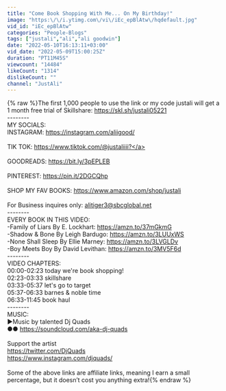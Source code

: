 ```yaml
---
title: "Come Book Shopping With Me... On My Birthday!"
image: "https:\/\/i.ytimg.com\/vi\/iEc_epBlAtw\/hqdefault.jpg"
vid_id: "iEc_epBlAtw"
categories: "People-Blogs"
tags: ["justali","ali","ali goodwin"]
date: "2022-05-10T16:13:11+03:00"
vid_date: "2022-05-09T15:00:25Z"
duration: "PT11M45S"
viewcount: "14484"
likeCount: "1314"
dislikeCount: ""
channel: "JustAli"
---
```

{% raw %}The first 1,000 people to use the link or my code justali will get a 1 month free trial of Skillshare: <a rel="nofollow" target="blank" href="https://skl.sh/justali05221">https://skl.sh/justali05221</a><br />--------<br />MY SOCIALS:<br />INSTAGRAM: <a rel="nofollow" target="blank" href="https://instagram.com/aliigood/">https://instagram.com/aliigood/</a><br /><br />TIK TOK: <a rel="nofollow" target="blank" href="https://www.tiktok.com/@justaliiii?">https://www.tiktok.com/@justaliiii?</a><br /><br />GOODREADS: <a rel="nofollow" target="blank" href="https://bit.ly/3pEPLEB">https://bit.ly/3pEPLEB</a><br /><br />PINTEREST: <a rel="nofollow" target="blank" href="https://pin.it/2DGCQhp">https://pin.it/2DGCQhp</a><br /><br />SHOP MY FAV BOOKS: <a rel="nofollow" target="blank" href="https://www.amazon.com/shop/justali">https://www.amazon.com/shop/justali</a><br /><br />For Business inquires only: alitiger3@sbcglobal.net<br />--------<br />EVERY BOOK IN THIS VIDEO:<br />-Family of Liars By E. Lockhart: <a rel="nofollow" target="blank" href="https://amzn.to/37mGkmG">https://amzn.to/37mGkmG</a><br />-Shadow &amp; Bone By Leigh Bardugo: <a rel="nofollow" target="blank" href="https://amzn.to/3LUUxWS">https://amzn.to/3LUUxWS</a><br />-None Shall Sleep By Ellie Marney: <a rel="nofollow" target="blank" href="https://amzn.to/3LVGLDv">https://amzn.to/3LVGLDv</a><br />-Boy Meets Boy By David Levithan: <a rel="nofollow" target="blank" href="https://amzn.to/3MV5F6d">https://amzn.to/3MV5F6d</a><br />--------<br />VIDEO CHAPTERS:<br />00:00-02:23 today we're book shopping!<br />02:23-03:33 skillshare<br />03:33-05:37 let's go to target<br />05:37-06:33 barnes &amp; noble time<br />06:33-11:45 book haul<br />--------<br />MUSIC:<br />▶Music by talented Dj Quads<br />●● <a rel="nofollow" target="blank" href="https://soundcloud.com/aka-dj-quads">https://soundcloud.com/aka-dj-quads</a><br /><br />Support the artist<br /><a rel="nofollow" target="blank" href="https://twitter.com/DjQuads">https://twitter.com/DjQuads</a><br /><a rel="nofollow" target="blank" href="https://www.instagram.com/djquads/">https://www.instagram.com/djquads/</a><br /><br />Some of the above links are affiliate links, meaning I earn a small percentage, but it doesn’t cost you anything extra!{% endraw %}

